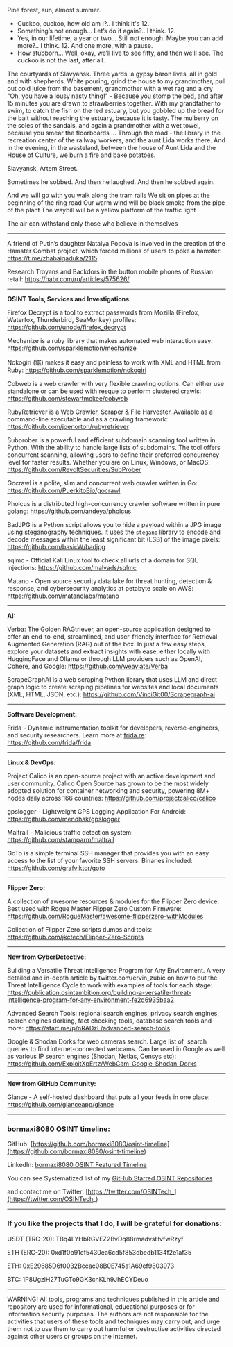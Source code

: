 
Pine forest, sun, almost summer.
- Cuckoo, cuckoo, how old am I?..
I think it's 12.
- Something’s not enough... Let’s do it again?..
I think. 12.
- Yes, in our lifetime, a year or two... Still not enough. Maybe you can add more?..
I think. 12. And one more, with a pause.
- How stubborn... Well, okay, we’ll live to see fifty, and then we’ll see. The cuckoo is not the last, after all.


The courtyards of Slavyansk. Three yards, a gypsy baron lives, all in gold and with shepherds. White pouring, grind the house to my grandmother, pull out cold juice from the basement, grandmother with a wet rag and a cry "Oh, you have a lousy nasty thing!" - Because you stomp the bed, and after 15 minutes you are drawn to strawberries together. With my grandfather to swim, to catch the fish on the red estuary, but you gobbled up the bread for the bait without reaching the estuary, because it is tasty. The mulberry on the soles of the sandals, and again a grandmother with a wet towel, because you smear the floorboards ... Through the road - the library in the recreation center of the railway workers, and the aunt Lida works there. And in the evening, in the wasteland, between the house of Aunt Lida and the House of Culture, we burn a fire and bake potatoes.

Slavyansk, Artem Street.


Sometimes he sobbed. And then he laughed. And then he sobbed again.


And we will go with you walk along the tram rails
We sit on pipes at the beginning of the ring road
Our warm wind will be black smoke from the pipe of the plant
The waybill will be a yellow platform of the traffic light


The air can withstand only those who believe in themselves

----

A friend of Putin’s daughter Natalya Popova is involved in the creation of the Hamster Combat project, which forced millions of users to poke a hamster: https://t.me/zhabaigaduka/2115

Research Troyans and Backdors in the button mobile phones of Russian retail: https://habr.com/ru/articles/575626/

----

**OSINT Tools, Services and Investigations:**

Firefox Decrypt is a tool to extract passwords from Mozilla (Firefox, Waterfox, Thunderbird, SeaMonkey) profiles: https://github.com/unode/firefox_decrypt

Mechanize is a ruby library that makes automated web interaction easy: https://github.com/sparklemotion/mechanize

Nokogiri (鋸) makes it easy and painless to work with XML and HTML from Ruby: https://github.com/sparklemotion/nokogiri

Cobweb is a web crawler with very flexible crawling options. Can either use standalone or can be used with resque to perform clustered crawls: https://github.com/stewartmckee/cobweb

RubyRetriever is a Web Crawler, Scraper & File Harvester. Available as a command-line executable and as a crawling framework: https://github.com/joenorton/rubyretriever

Subprober is a powerful and efficient subdomain scanning tool written in Python. With the ability to handle large lists of subdomains. The tool offers concurrent scanning, allowing users to define their preferred concurrency level for faster results. Whether you are on Linux, Windows, or MacOS: https://github.com/RevoltSecurities/SubProber

Gocrawl is a polite, slim and concurrent web crawler written in Go: https://github.com/PuerkitoBio/gocrawl

Pholcus is a distributed high-concurrency crawler software written in pure golang: https://github.com/andeya/pholcus

BadJPG is a Python script allows you to hide a payload within a JPG image using steganography techniques. It uses the `stegano` library to encode and decode messages within the least significant bit (LSB) of the image pixels: https://github.com/basicW/badjpg

sqlmc - Official Kali Linux tool to check all urls of a domain for SQL injections: https://github.com/malvads/sqlmc

Matano - Open source security data lake for threat hunting, detection & response, and cybersecurity analytics at petabyte scale on AWS: https://github.com/matanolabs/matano

----

**AI:**

Verba: The Golden RAGtriever, an open-source application designed to offer an end-to-end, streamlined, and user-friendly interface for Retrieval-Augmented Generation (RAG) out of the box. In just a few easy steps, explore your datasets and extract insights with ease, either locally with HuggingFace and Ollama or through LLM providers such as OpenAI, Cohere, and Google: https://github.com/weaviate/Verba

ScrapeGraphAI is a web scraping Python library that uses LLM and direct graph logic to create scraping pipelines for websites and local documents (XML, HTML, JSON, etc.): https://github.com/VinciGit00/Scrapegraph-ai

---

**Software Development:**

Frida - Dynamic instrumentation toolkit for developers, reverse-engineers, and security researchers. Learn more at [frida.re](https://frida.re/): https://github.com/frida/frida

----

**Linux & DevOps:**

Project Calico is an open-source project with an active development and user community. Calico Open Source has grown to be the most widely adopted solution for container networking and security, powering 8M+ nodes daily across 166 countries: https://github.com/projectcalico/calico

gpslogger - Lightweight GPS Logging Application For Android: https://github.com/mendhak/gpslogger

Maltrail - Malicious traffic detection system: https://github.com/stamparm/maltrail

GoTo is a simple terminal SSH manager that provides you with an easy access to the list of your favorite SSH servers. Binaries included: https://github.com/grafviktor/goto

----

**Flipper Zero:**

A collection of awesome resources & modules for the Flipper Zero device. Best used with Rogue Master Flipper Zero Custom Firmware: https://github.com/RogueMaster/awesome-flipperzero-withModules

Collection of Flipper Zero scripts dumps and tools: https://github.com/jkctech/Flipper-Zero-Scripts

----

**New from CyberDetective:**

Building a Versatile Threat Intelligence Program for Any Environment. A very detailed and in-depth article by twitter.com/ervin_zubic on how to put the Threat Intelligence Cycle to work with examples of tools for each stage: https://publication.osintambition.org/building-a-versatile-threat-intelligence-program-for-any-environment-fe2d6935baa2

Advanced Search Tools: regional search engines, privacy search engines, search engines dorking, fact checking tools, database search tools and more: https://start.me/p/nRADzL/advanced-search-tools

Google & Shodan Dorks for web cameras search. Large list of  search queries to find internet-connected webcams. Can be used in Google as well as various IP search engines (Shodan, Netlas, Censys etc): https://github.com/ExploitXpErtz/WebCam-Google-Shodan-Dorks

----

**New from GitHub Community:**

Glance - A self-hosted dashboard that puts all your feeds in one place: https://github.com/glanceapp/glance

----
### bormaxi8080 OSINT timeline:

GitHub: [https://github.com/bormaxi8080/osint-timeline](https://github.com/bormaxi8080/osint-timeline)

LinkedIn: [bormaxi8080 OSINT Featured Timeline](https://www.linkedin.com/in/osintech/details/featured/)

You can see Systematized list of my [GitHub Starred OSINT Repositories](https://github.com/bormaxi8080/osint-repos-list)

and contact me on Twitter: [https://twitter.com/OSINTech_](https://twitter.com/OSINTech_)

----
### If you like the projects that I do, I will be grateful for donations:

USDT (TRC-20): TBq4LYHbRGVEZ2BvDq88rmadvsHvfwRzyf

ETH (ERC-20): 0xd1f0b91cf5430ea6cd5f853dbedb1134f2e1af35

ETH: 0xE29685D6f0032Bccac08B0E745a1A69ef9803973

BTC: 1P8UgziH27TuGTo9GK3cnKLh9JhECYDeuo

----

WARNING! All tools, programs and techniques published in this article and repository are used for informational, educational purposes or for information security purposes. The authors are not responsible for the activities that users of these tools and techniques may carry out, and urge them not to use them to carry out harmful or destructive activities directed against other users or groups on the Internet.
